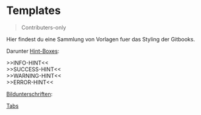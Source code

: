 # Templates

> Contributers-only


Hier findest du eine Sammlung von Vorlagen fuer das Styling der Gitbooks.

Darunter [Hint-Boxes](hint-template.md): 
<div class="box_info">
    <i class="fa fa-info fa-fw" aria-hidden="true" style="color: #42acf3;"></i>
    >>INFO-HINT<<
</div>

<div class="box_success">
    <i class="fa fa-check fa-fw" aria-hidden="true" style="color: #50af51;"></i>
    >>SUCCESS-HINT<<
</div>

<div class="box_warning">
     <i class="fa fa-exclamation-circle fa-fw" aria-hidden="true" style="color: #f0ad4e"></i>
     >>WARNING-HINT<<
</div>

<div class="box_error">
    <i class="fa fa-exclamation-triangle fa-fw" aria-hidden="true" style="color: #d9534f"></i>
    >>ERROR-HINT<<
</div>

[Bildunterschriften](bildunterschriften.md):

[Tabs](tabs.md) 